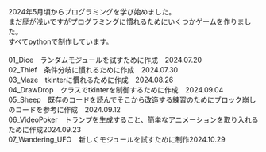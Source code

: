 2024年5月頃からプログラミングを学び始めました。<br>
まだ歴が浅いですがプログラミングに慣れるためにいくつかゲームを作りました。<br>
すべてpythonで制作しています。<br>
<br>
01_Dice　ランダムモジュールを試すために作成　2024.07.20<br>
02_Thief　条件分岐に慣れるために作成　2024.07.30<br>
03_Maze　tkinterに慣れるために作成　2024.08.26<br>
04_DrawDrop　クラスでtkinterを制御するために作成　2024.09.04<br>
05_Sheep　既存のコードを読んでそこから改造する練習のためにブロック崩しのコードを参考に作成　2024.09.12<br>
06_VideoPoker　トランプを生成すること、簡単なアニメーションを取り入れるために作成2024.09.23<br>
07_Wandering_UFO　新しくモジュールを試すために制作2024.10.29<br>
